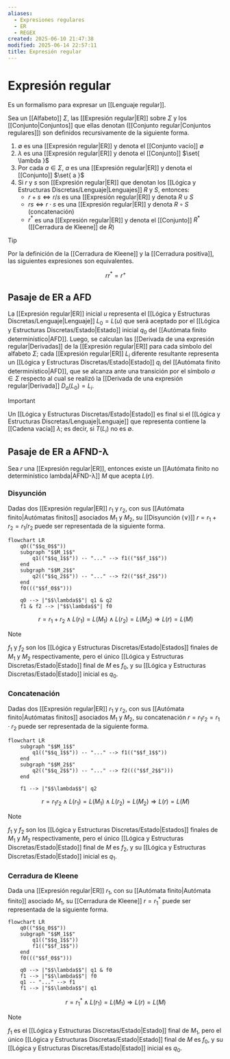 ```yaml
---
aliases:
  - Expresiones regulares
  - ER
  - REGEX
created: 2025-06-10 21:47:38
modified: 2025-06-14 22:57:11
title: Expresión regular
---
```


# Expresión regular

Es un formalismo para expresar un [[Lenguaje regular]].

Sea un [[Alfabeto]] $\Sigma$, las [[Expresión regular|ER]] sobre $\Sigma$ y los [[Conjunto|Conjuntos]] que ellas denotan ([[Conjunto regular|Conjuntos regulares]]) son definidos recursivamente de la siguiente forma.

1. $\emptyset$ es una [[Expresión regular|ER]] y denota el [[Conjunto vacío]] $\emptyset$
2. $\lambda$ es una [[Expresión regular|ER]] y denota el [[Conjunto]] $\set{ \lambda }$
3. Por cada $a \in \Sigma$, $a$ es una [[Expresión regular|ER]] y denota el [[Conjunto]] $\set{ a }$
4. Si $r$ y $s$ son [[Expresión regular|ER]] que denotan los [[Lógica y Estructuras Discretas/Lenguaje|Lenguajes]] $R$ y $S$, entonces:
	- $r + s \Leftrightarrow r / s$ es una [[Expresión regular|ER]] y denota $R \cup S$
	- $rs \Leftrightarrow r \cdot s$ es una [[Expresión regular|ER]] y denota $R \circ S$ (concatenación)
	- $r^*$ es una [[Expresión regular|ER]] y denota el [[Conjunto]] $R^*$ ([[Cerradura de Kleene]] de $R$)

> [!tip]
> Por la definición de la [[Cerradura de Kleene]] y la [[Cerradura positiva]], las siguientes expresiones son equivalentes.
>
> $$
> rr^* = r^+
> $$

## Pasaje de ER a AFD

La [[Expresión regular|ER]] inicial $u$ representa el [[Lógica y Estructuras Discretas/Lenguaje|Lenguaje]] $L_0 = L \left( u \right)$ que será aceptado por el [[Lógica y Estructuras Discretas/Estado|Estado]] inicial $q_0$ del [[Autómata finito determinístico|AFD]]. Luego, se calculan las [[Derivada de una expresión regular|Derivadas]] de la [[Expresión regular|ER]] para cada símbolo del alfabeto $\Sigma$; cada [[Expresión regular|ER]] $L_i$ diferente resultante representa un [[Lógica y Estructuras Discretas/Estado|Estado]] $q_i$ del [[Autómata finito determinístico|AFD]], que se alcanza ante una transición por el símbolo $a \in \Sigma$ respecto al cual se realizó la [[Derivada de una expresión regular|Derivada]] $D_a \left( L_0 \right) = L_i$.

> [!important]
> Un [[Lógica y Estructuras Discretas/Estado|Estado]] es final si el [[Lógica y Estructuras Discretas/Lenguaje|Lenguaje]] que representa contiene la [[Cadena vacía]] $\lambda$; es decir, si $T \left( L_i \right)$ no es $\emptyset$.

## Pasaje de ER a AFND-λ

Sea $r$ una [[Expresión regular|ER]], entonces existe un [[Autómata finito no determinístico lambda|AFND-λ]] $M$ que acepta $L \left( r \right)$.

### Disyunción

Dadas dos [[Expresión regular|ER]] $r_1$ y $r_2$, con sus [[Autómata finito|Autómatas finitos]] asociados $M_1$ y $M_2$, su [[Disyunción (∨)]] $r = r_1 + r_2 = r_1 / r_2$ puede ser representada de la siguiente forma.

```mermaid
flowchart LR
    q0(("$$q_0$$"))
    subgraph "$$M_1$$"
        q1(("$$q_1$$")) -- "..." --> f1(("$$f_1$$"))
    end
    subgraph "$$M_2$$"
        q2(("$$q_2$$")) -- "..." --> f2(("$$f_2$$"))
    end
    f0((("$$f_0$$")))
    
    q0 --> |"$$\lambda$$"| q1 & q2
    f1 & f2 --> |"$$\lambda$$"| f0
```

$$
r = r_1 + r_2 \land L \left( r_1 \right) = L \left( M_1 \right) \land L \left( r_2 \right) = L \left( M_2 \right) \Rightarrow L \left( r \right) = L \left( M \right)
$$

> [!note]
> $f_1$ y $f_2$ son los [[Lógica y Estructuras Discretas/Estado|Estados]] finales de $M_1$ y $M_2$ respectivamente, pero el único [[Lógica y Estructuras Discretas/Estado|Estado]] final de $M$ es $f_0$, y su [[Lógica y Estructuras Discretas/Estado|Estado]] inicial es $q_0$.

### Concatenación

Dadas dos [[Expresión regular|ER]] $r_1$ y $r_2$, con sus [[Autómata finito|Autómatas finitos]] asociados $M_1$ y $M_2$, su concatenación $r = r_1 r_2 = r_1 \cdot r_2$ puede ser representada de la siguiente forma.

```mermaid
flowchart LR
    subgraph "$$M_1$$"
        q1(("$$q_1$$")) -- "..." --> f1(("$$f_1$$"))
    end
    subgraph "$$M_2$$"
        q2(("$$q_2$$")) -- "..." --> f2((("$$f_2$$")))
    end
    
    f1 --> |"$$\lambda$$"| q2
```

$$
r = r_1 r_2 \land L \left( r_1 \right) = L \left( M_1 \right) \land L \left( r_2 \right) = L \left( M_2 \right) \Rightarrow L \left( r \right) = L \left( M \right)
$$

> [!note]
> $f_1$ y $f_2$ son los [[Lógica y Estructuras Discretas/Estado|Estados]] finales de $M_1$ y $M_2$ respectivamente, pero el único [[Lógica y Estructuras Discretas/Estado|Estado]] final de $M$ es $f_2$, y su [[Lógica y Estructuras Discretas/Estado|Estado]] inicial es $q_1$.

### Cerradura de Kleene

Dada una [[Expresión regular|ER]] $r_1$, con su [[Autómata finito|Autómata finito]] asociado $M_1$, su [[Cerradura de Kleene]] $r = r_1^*$ puede ser representada de la siguiente forma.

```mermaid
flowchart LR
    q0(("$$q_0$$"))
    subgraph "$$M_1$$"
        q1(("$$q_1$$"))
        f1(("$$f_1$$"))
    end
    f0((("$$f_0$$")))
    
    q0 --> |"$$\lambda$$"| q1 & f0
    f1 --> |"$$\lambda$$"| f0
    q1 -- "..." --> f1
    f1 --> |"$$\lambda$$"| q1
```

$$
r = r_1^* \land L \left( r_1 \right) = L \left( M_1 \right) \Rightarrow L \left( r \right) = L \left( M \right)
$$

> [!note]
> $f_1$ es el [[Lógica y Estructuras Discretas/Estado|Estado]] final de $M_1$, pero el único [[Lógica y Estructuras Discretas/Estado|Estado]] final de $M$ es $f_0$, y su [[Lógica y Estructuras Discretas/Estado|Estado]] inicial es $q_0$.

